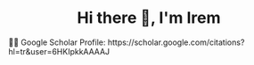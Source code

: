 <h1 align="center">Hi there 👋, I'm Irem</h1>
<p align="left">👩‍💻 Google Scholar Profile: https://scholar.google.com/citations?hl=tr&user=6HKIpkkAAAAJ</p>
<p align="left">
</p>

<!--
**iremislek/iremislek** is a ✨ _special_ ✨ repository because its `README.md` (this file) appears on your GitHub profile.

Here are some ideas to get you started:

- 🔭 I’m currently working on ...
- 🌱 I’m currently learning ...
- 👯 I’m looking to collaborate on ...
- 💬 Ask me about ...
- 📫 How to reach me: ...
- 😄 Pronouns: ...
- ⚡ Fun fact: ...
-->
